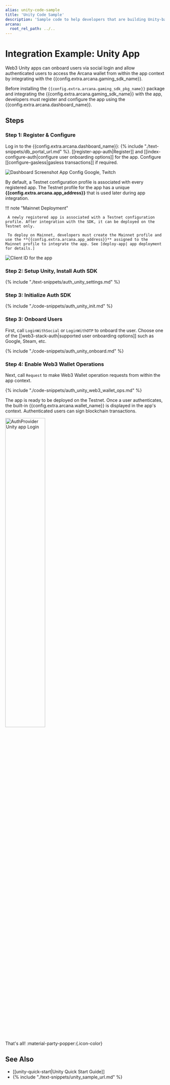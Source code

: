 ```yaml
---
alias: unity-code-sample
title: 'Unity Code Sample'
description: 'Sample code to help developers that are building Unity-based gaming apps to quickly integrate with the Arcana Auth SDK.'
arcana:
  root_rel_path: ../..
---
```


# Integration Example: Unity App

Web3 Unity apps can onboard users via social login and allow authenticated users to access the Arcana wallet from within the app context by integrating with the {{config.extra.arcana.gaming_sdk_name}}.

Before installing the `{{config.extra.arcana.gaming_sdk_pkg_name}}` package and integrating the {{config.extra.arcana.gaming_sdk_name}} with the app, developers must register and configure the app using the {{config.extra.arcana.dashboard_name}}.

## Steps

### Step 1: Register & Configure

Log in to the {{config.extra.arcana.dashboard_name}}: {% include "./text-snippets/db_portal_url.md" %}. [[register-app-auth|Register]] and [[index-configure-auth|configure user onboarding options]] for the app. Configure [[configure-gasless|gasless transactions]] if required.

<img class="an-screenshots-noeffects" alt="Dashboard Screenshot App Config Google, Twitch" src="/img/nextjs_app_db_setup_google_twitch.png"/>

By default, a Testnet configuration profile is associated with every registered app. The Testnet profile for the app has a unique **{{config.extra.arcana.app_address}}** that is used later during app integration.

!!! note "Mainnet Deployment"
   
     A newly registered app is associated with a Testnet configuration profile. After integration with the SDK, it can be deployed on the Testnet only. 
     
     To deploy on Mainnet, developers must create the Mainnet profile and use the **{{config.extra.arcana.app_address}}** assigned to the Mainnet profile to integrate the app. See [deploy-app| app deployment for details.]
    

<img class="an-screenshots-noeffects"  alt="Client ID for the app" src="/img/an_db_app_address.png"/>

### Step 2: Setup Unity, Install Auth SDK

{% include "./text-snippets/auth_unity_settings.md" %}

### Step 3: Initialize Auth SDK

{% include "./code-snippets/auth_unity_init.md" %}

### Step 3: Onboard Users

First, call `LoginWithSocial` or `LoginWithOTP` to onboard the user. Choose one of the [[web3-stack-auth|supported user onboarding options]] such as Google, Steam, etc. 

{% include "./code-snippets/auth_unity_onboard.md" %}

### Step 4: Enable Web3 Wallet Operations

Next, call `Request` to make Web3 Wallet operation requests from within the app context. 

{% include "./code-snippets/auth_unity_web3_wallet_ops.md" %}

The app is ready to be deployed on the Testnet. Once a user authenticates, the built-in {{config.extra.arcana.wallet_name}} is displayed in the app's context. Authenticated users can sign blockchain transactions.

<img class="an-screenshots" alt="AuthProvider Unity app Login" src="/img/auth_ex_html_css_js_app2.png" width="50%"/>

That's all! :material-party-popper:{.icon-color}

## See Also

* [[unity-quick-start|Unity Quick Start Guide]]
* {% include "./text-snippets/unity_sample_url.md" %}